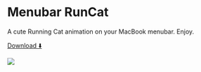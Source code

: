 # Menubar RunCat
A cute Running Cat animation on your MacBook menubar. Enjoy.

[Download ⬇️](https://www.dropbox.com/sh/rnrvez9hikd4a6a/AAB7kKHU8sKLZthutZwD2zZma?dl=0)

![](http://kyomesuke.com/images/runcat_top.png)